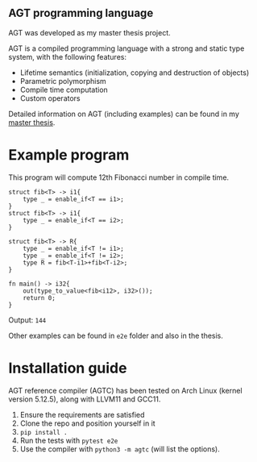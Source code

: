 ## AGT programming language

AGT was developed as my master thesis project.

AGT is a compiled programming language with a strong and static type system, with the following features:

- Lifetime semantics (initialization, copying and destruction of objects)
- Parametric polymorphism
- Compile time computation
- Custom operators

Detailed information on AGT (including examples) can be found in my [master thesis](https://github.com/PetarMihalj/AGT/blob/master/AGT_master_thesis.pdf).

# Example program

This program will compute 12th Fibonacci number in compile time.

```
struct fib<T> -> i1{
    type _ = enable_if<T == i1>;
}
struct fib<T> -> i1{
    type _ = enable_if<T == i2>;
}

struct fib<T> -> R{
    type _ = enable_if<T != i1>;
    type _ = enable_if<T != i2>;
    type R = fib<T-i1>+fib<T-i2>;
}

fn main() -> i32{
    out(type_to_value<fib<i12>, i32>());
    return 0;
}
```

Output: `144`

Other examples can be found in `e2e` folder and also in the thesis.

# Installation guide

AGT reference compiler (AGTC) has been tested on Arch Linux (kernel version 5.12.5), along with LLVM11 and GCC11.

1. Ensure the requirements are satisfied
2. Clone the repo and position yourself in it
3. `pip install .`
4. Run the tests with `pytest e2e`
5. Use the compiler with `python3 -m agtc` (will list the options).
